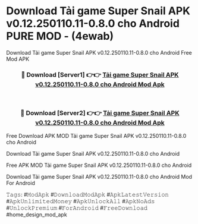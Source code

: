 # Download Tải game Super Snail APK v0.12.250110.11-0.8.0 cho Android PURE MOD - (4ewab)
Download Tải game Super Snail APK v0.12.250110.11-0.8.0 cho Android Free Mod APK

<div align="center">
<h3>🔴 Download [Server1] 👉👉 <a href="https://apk-comot.site?title=Tải_game_Super_Snail_APK_v0.12.250110.11-0.8.0_cho_Android">Tải game Super Snail APK v0.12.250110.11-0.8.0 cho Android Mod Apk</a></h3><br>

<h3>🔴 Download [Server2] 👉👉 <a href="https://apk-comot.site?title=Tải_game_Super_Snail_APK_v0.12.250110.11-0.8.0_cho_Android">Tải game Super Snail APK v0.12.250110.11-0.8.0 cho Android Mod Apk</a></h3>
</div>


Free Download APK MOD Tải game Super Snail APK v0.12.250110.11-0.8.0 cho Android

Download Tải game Super Snail APK v0.12.250110.11-0.8.0 cho Android 

Free APK MOD Tải game Super Snail APK v0.12.250110.11-0.8.0 cho Android 

Download Tải game Super Snail APK v0.12.250110.11-0.8.0 cho Android Mod For Android

𝚃𝚊𝚐𝚜: #𝙼𝚘𝚍𝙰𝚙𝚔 #𝙳𝚘𝚠𝚗𝚕𝚘𝚊𝚍𝙼𝚘𝚍𝙰𝚙𝚔 #𝙰𝚙𝚔𝙻𝚊𝚝𝚎𝚜𝚝𝚅𝚎𝚛𝚜𝚒𝚘𝚗 #𝙰𝚙𝚔𝚄𝚗𝚕𝚒𝚖𝚒𝚝𝚎𝚍𝙼𝚘𝚗𝚎𝚢 #𝙰𝚙𝚔𝚄𝚗𝚕𝚘𝚌𝚔𝙰𝚕𝚕 #𝙰𝚙𝚔𝙽𝚘𝙰𝚍𝚜 #𝚄𝚗𝚕𝚘𝚌𝚔𝙿𝚛𝚎𝚖𝚒𝚞𝚖 #𝙵𝚘𝚛𝙰𝚗𝚍𝚛𝚘𝚒𝚍 #𝙵𝚛𝚎𝚎𝙳𝚘𝚠𝚗𝚕𝚘𝚊𝚍 #home_design_mod_apk